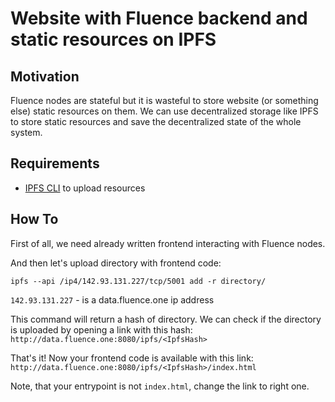 # Website with Fluence backend and static resources on IPFS

## Motivation

Fluence nodes are stateful but it is wasteful to store website (or something else) static resources on them. We can use decentralized storage like IPFS to store static resources and save the decentralized state of the whole system. 

## Requirements

- [IPFS CLI](https://docs.ipfs.io/introduction/install/) to upload resources

## How To

First of all, we need already written frontend interacting with Fluence nodes.

And then let's upload directory with frontend code:
```
ipfs --api /ip4/142.93.131.227/tcp/5001 add -r directory/
```
`142.93.131.227` - is a data.fluence.one ip address

This command will return a hash of directory. We can check if the directory is uploaded by opening a link with this hash: `http://data.fluence.one:8080/ipfs/<IpfsHash>`

That's it! Now your frontend code is available with this link: `http://data.fluence.one:8080/ipfs/<IpfsHash>/index.html`

Note, that your entrypoint is not `index.html`, change the link to right one. 